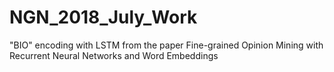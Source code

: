 # NGN_2018_July_Work
"BIO" encoding with LSTM from the paper Fine-grained Opinion Mining with Recurrent Neural Networks and Word Embeddings
